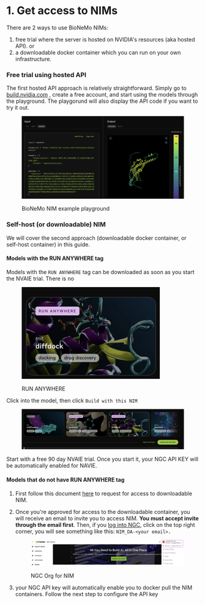 # 1. Get access to NIMs

There are 2 ways to use BioNeMo NIMs:&#x20;

1. free trial where the server is hosted on NVIDIA's resources (aka hosted API). or&#x20;
2. &#x20;a downloadable docker container which you can run on your own infrastructure.&#x20;

### Free trial using hosted API

The first hosted API approach is relatively straightforward. Simply go to [build.nvidia.com](https://build.nvidia.com/explore/discover) , create a free account, and start using the models through the playground. The playgorund will also display the API code if you want to try it out.&#x20;

<figure><img src="../.gitbook/assets/image.png" alt=""><figcaption><p>BioNeMo NIM example playground</p></figcaption></figure>

### Self-host (or downloadable) NIM

We will cover the second approach (downloadable docker container, or self-host container) in this guide.&#x20;

#### Models with the RUN ANYWHERE tag&#x20;

Models with the `RUN ANYWHERE` tag can be downloaded as soon as you start the NVAIE trial. There is no&#x20;

<figure><img src="../.gitbook/assets/image (1).png" alt="" width="361"><figcaption><p>RUN ANYWHERE</p></figcaption></figure>

Click into the model, then click `Build with this NIM`

<figure><img src="../.gitbook/assets/image (2).png" alt=""><figcaption></figcaption></figure>

Start with a free 90 day NVAIE trial. Once you start it, your NGC API KEY will be automatically enabled for NAVIE.&#x20;

#### Models that do not have RUN ANYWHERE tag

1. First follow this document [here](https://drive.google.com/file/d/1Fhz\_9ed9D0YLl0LZX8BdA022d7aShpz5/view?usp=sharing) to request for access to downloadable NIM.&#x20;
2.  Once you're approved for access to the downloadable container, you will receive an email to invite you to access NIM. **You must accept invite through the email first**. Then, if you [log into NGC](https://ngc.nvidia.com/signin), click on the top right corner, you will see something like this: `NIM_DA-<your email>.`&#x20;

    <figure><img src="../.gitbook/assets/NIM-NGC-org.png" alt=""><figcaption><p>NGC Org for NIM</p></figcaption></figure>
3. your NGC API key will automatically enable you to docker pull the NIM containers. Follow the next step to configure the API key
